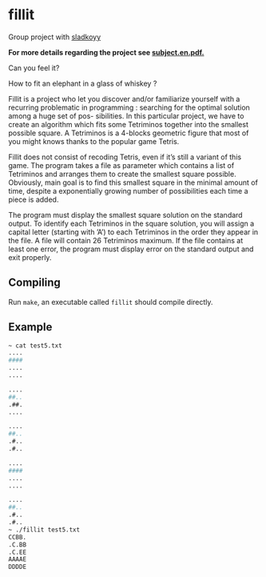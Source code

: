 # fillit

Group project with [sladkoyy](https://github.com/sladkoyy)

**For more details regarding the project see [subject.en.pdf.](https://github.com/ohelly/fillit/blob/master/subject.en.pdf)**

Can you feel it?

How to fit an elephant in a glass of whiskey ?

Fillit is a project who let you discover and/or familiarize yourself with a recurring problematic in programming : searching for the optimal solution among a huge set of pos- sibilities. In this particular project, we have to create an algorithm which fits some Tetriminos together into the smallest possible square. A Tetriminos is a 4-blocks geometric figure that most of you might knows thanks to the popular game Tetris.

Fillit does not consist of recoding Tetris, even if it’s still a variant of this game. The program takes a file as parameter which contains a list of Tetriminos and arranges them to create the smallest square possible. Obviously, main goal is to find this smallest square in the minimal amount of time, despite a exponentially growing number of possibilities each time a piece is added.

The program must display the smallest square solution on the standard output. To identify each Tetriminos in the square solution, you will assign a capital letter (starting with ’A’) to each Tetriminos in the order they appear in the file. A file will contain 26 Tetriminos maximum. If the file contains at least one error, the program must display error on the standard output and exit properly.

## Compiling

Run `make`, an executable called `fillit` should compile directly.

## Example
```sh
~ cat test5.txt
....
####
....
....

....
##..
.##.
....

....
##..
.#..
.#..

....
####
....
....

....
##..
.#..
.#..
~ ./fillit test5.txt
CCBB.
.C.BB
.C.EE
AAAAE
DDDDE
```

